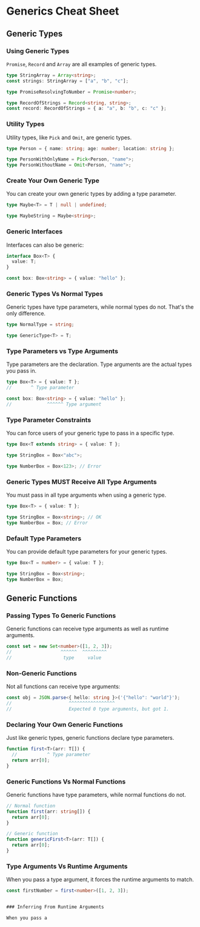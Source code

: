 # Generics Cheat Sheet

## Generic Types

### Using Generic Types

`Promise`, `Record` and `Array` are all examples of generic types.

```ts
type StringArray = Array<string>;
const strings: StringArray = ["a", "b", "c"];

type PromiseResolvingToNumber = Promise<number>;

type RecordOfStrings = Record<string, string>;
const record: RecordOfStrings = { a: "a", b: "b", c: "c" };
```

### Utility Types

Utility types, like `Pick` and `Omit`, are generic types.

```ts
type Person = { name: string; age: number; location: string };

type PersonWithOnlyName = Pick<Person, "name">;
type PersonWithoutName = Omit<Person, "name">;
```

### Create Your Own Generic Type

You can create your own generic types by adding a type parameter.

```ts
type Maybe<T> = T | null | undefined;

type MaybeString = Maybe<string>;
```

### Generic Interfaces

Interfaces can also be generic:

```ts
interface Box<T> {
  value: T;
}

const box: Box<string> = { value: "hello" };
```

### Generic Types Vs Normal Types

Generic types have type parameters, while normal types do not. That's the only difference.

```ts
type NormalType = string;

type GenericType<T> = T;
```

### Type Parameters vs Type Arguments

Type parameters are the declaration. Type arguments are the actual types you pass in.

```ts
type Box<T> = { value: T };
//       ^ Type parameter

const box: Box<string> = { value: "hello" };
//             ^^^^^^ Type argument
```

### Type Parameter Constraints

You can force users of your generic type to pass in a specific type.

```ts
type Box<T extends string> = { value: T };

type StringBox = Box<"abc">;

type NumberBox = Box<123>; // Error
```

### Generic Types MUST Receive All Type Arguments

You must pass in all type arguments when using a generic type.

```ts
type Box<T> = { value: T };

type StringBox = Box<string>; // OK
type NumberBox = Box; // Error
```

### Default Type Parameters

You can provide default type parameters for your generic types.

```ts
type Box<T = number> = { value: T };

type StringBox = Box<string>;
type NumberBox = Box;
```

## Generic Functions

### Passing Types To Generic Functions

Generic functions can receive type arguments as well as runtime arguments.

```ts
const set = new Set<number>([1, 2, 3]);
//                  ^^^^^^  ^^^^^^^^^
//                   type     value
```

### Non-Generic Functions

Not all functions can receive type arguments:

```ts
const obj = JSON.parse<{ hello: string }>('{"hello": "world"}');
//                     ^^^^^^^^^^^^^^^^^
//                     Expected 0 type arguments, but got 1.
```

### Declaring Your Own Generic Functions

Just like generic types, generic functions declare type parameters.

```ts
function first<T>(arr: T[]) {
  //           ^ Type parameter
  return arr[0];
}
```

### Generic Functions Vs Normal Functions

Generic functions have type parameters, while normal functions do not.

```ts
// Normal function
function first(arr: string[]) {
  return arr[0];
}

// Generic function
function genericFirst<T>(arr: T[]) {
  return arr[0];
}
```

### Type Arguments Vs Runtime Arguments

When you pass a type argument, it forces the runtime arguments to match.

```ts
const firstNumber = first<number>([1, 2, 3]);


### Inferring From Runtime Arguments

When you pass a
```
